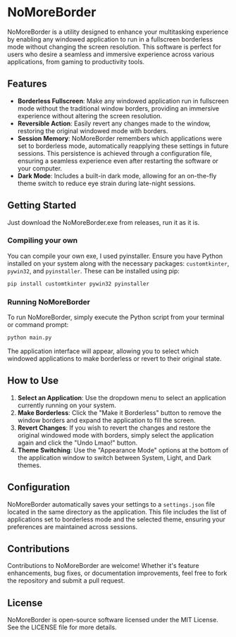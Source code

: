 # NoMoreBorder

NoMoreBorder is a utility designed to enhance your multitasking experience by enabling any windowed application to run in a fullscreen borderless mode without changing the screen resolution. This software is perfect for users who desire a seamless and immersive experience across various applications, from gaming to productivity tools.

## Features

- **Borderless Fullscreen**: Make any windowed application run in fullscreen mode without the traditional window borders, providing an immersive experience without altering the screen resolution.
- **Reversible Action**: Easily revert any changes made to the window, restoring the original windowed mode with borders.
- **Session Memory**: NoMoreBorder remembers which applications were set to borderless mode, automatically reapplying these settings in future sessions. This persistence is achieved through a configuration file, ensuring a seamless experience even after restarting the software or your computer.
- **Dark Mode**: Includes a built-in dark mode, allowing for an on-the-fly theme switch to reduce eye strain during late-night sessions.

## Getting Started

Just download the NoMoreBorder.exe from releases, run it as it is.

### Compiling your own

You can compile your own exe, I used pyinstaller. Ensure you have Python installed on your system along with the necessary packages: `customtkinter`, `pywin32`, and `pyinstaller`. These can be installed using pip:

```bash
pip install customtkinter pywin32 pyinstaller
```

### Running NoMoreBorder

To run NoMoreBorder, simply execute the Python script from your terminal or command prompt:

```bash
python main.py
```

The application interface will appear, allowing you to select which windowed applications to make borderless or revert to their original state.

## How to Use

1. **Select an Application**: Use the dropdown menu to select an application currently running on your system.
2. **Make Borderless**: Click the "Make it Borderless" button to remove the window borders and expand the application to fill the screen.
3. **Revert Changes**: If you wish to revert the changes and restore the original windowed mode with borders, simply select the application again and click the "Undo Lmao!" button.
4. **Theme Switching**: Use the "Appearance Mode" options at the bottom of the application window to switch between System, Light, and Dark themes.

## Configuration

NoMoreBorder automatically saves your settings to a `settings.json` file located in the same directory as the application. This file includes the list of applications set to borderless mode and the selected theme, ensuring your preferences are maintained across sessions.

## Contributions

Contributions to NoMoreBorder are welcome! Whether it's feature enhancements, bug fixes, or documentation improvements, feel free to fork the repository and submit a pull request.

## License

NoMoreBorder is open-source software licensed under the MIT License. See the LICENSE file for more details.
